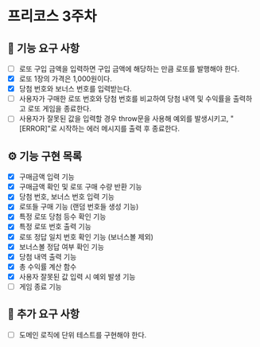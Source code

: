 # 프리코스 3주차

## 🚀 기능 요구 사항

- [ ] 로또 구입 금액을 입력하면 구입 금액에 해당하는 만큼 로또를 발행해야 한다.
- [x] 로또 1장의 가격은 1,000원이다.
- [x] 당첨 번호와 보너스 번호를 입력받는다.
- [ ] 사용자가 구매한 로또 번호와 당첨 번호를 비교하여 당첨 내역 및 수익률을 출력하고 로또 게임을 종료한다.
- [ ] 사용자가 잘못된 값을 입력할 경우 throw문을 사용해 예외를 발생시키고, "[ERROR]"로 시작하는 에러 메시지를 출력 후 종료한다.

## ⚙️ 기능 구현 목록

- [x] 구매금액 입력 기능
- [x] 구매금액 확인 및 로또 구매 수량 반환 기능
- [x] 당첨 번호, 보너스 번호 입력 기능
- [x] 로또들 구매 기능 (랜덤 번호들 생성 기능)
- [x] 특정 로또 당첨 등수 확인 기능
- [x] 특정 로또 번호 출력 기능
- [x] 로또 정답 일치 번호 확인 기능 (보너스볼 제외)
- [x] 보너스볼 정답 여부 확인 기능
- [x] 당첨 내역 출력 기능
- [x] 총 수익률 계산 함수
- [x] 사용자 잘못된 값 입력 시 예외 발생 기능
- [ ] 게임 종료 기능

## 🤖 추가 요구 사항

- [ ] 도메인 로직에 단위 테스트를 구현해야 한다.
